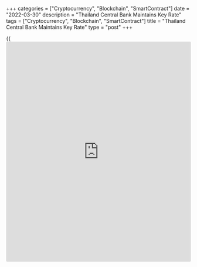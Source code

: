 +++
categories = ["Cryptocurrency", "Blockchain", "SmartContract"]
date = "2022-03-30"
description = "Thailand Central Bank Maintains Key Rate"
tags = ["Cryptocurrency", "Blockchain", "SmartContract"]
title = "Thailand Central Bank Maintains Key Rate"
type = "post"
+++

{{<iframe id="large-banner" src="https://www.bounty.group/#slide=28.0" width="100%" height="600" scrolling="no" style="border: 0px solid rgb(216, 221, 230); border-radius: 3px;">}}

Thailand's central bank left its key interest rate unchanged on
Wednesday, as widely expected, to facilitate a sustained economic
recovery.

At the Monetary Policy Committee meeting of the Bank of Thailand,
[policy](https://www.fintechee.com/policy/)makers unanimously voted to hold the key rate at 0.50 percent.

The bank had last reduced the rate by 25 basis points in May 2020.

The committee viewed that the domestic recovery will remain intact this
year and next, despite impacts from sanctions against Russia which led
to higher energy and commodity prices and a slowdown in external demand.

The economic growth is seen at 3.2 percent in 2022 and 4.4 percent in
2023 on the back of improving domestic demand and tourism.

The bank cited prolonged shortages of raw materials and the impact of
higher prices on living costs as major downside risks to growth.

Further, the bank said average inflation for the full year 2022 will
exceed the target range but is expected to decline and return to target
in early 2023 with energy and food prices stabilizing.

Headline inflation is projected to be at 4.9 percent in 2022 and 1.7
percent in 2023. Inflation will exceed 5 percent in the second and third
quarters of 2022, driven mainly by rising energy prices and the pass-
through of food prices, the bank added.

The MPC said it will closely monitor key factors affecting the economic
and inflation outlook, and stands ready to use appropriate monetary
[policy](https://www.fintechee.com/policy/) tools if necessary.

For comments and feedback [contact](https://www.playgroundfx.com/contact/): editorial@rtt[news](https://www.letsplayfx.com/blog/forex-news-website/).com

[Economic News][1]

 **What parts of the world are seeing the best (and worst) economic
performances lately? Click[here][2] to check out our [Econ Scorecard][2]
and find out! See up-to-the-moment [ranking](https://www.playgroundfx.com/blog/crypto-exchange-ranking/)s for the best and worst
performers in [GDP][3], [unemployment rate][4], [inflation][2] and much
more.**

   1. www.rtt[news](https://www.letsplayfx.com/blog/forex-news-website/).com/Content/EconomicNews.aspx
   2. www.rtt[news](https://www.letsplayfx.com/blog/forex-news-website/).com/economic-scorecard/world-rank/CPI/highest-performance.aspx
   3. www.rtt[news](https://www.letsplayfx.com/blog/forex-news-website/).com/economic-scorecard/world-rank/GDP/highest-performance.aspx
   4. www.rtt[news](https://www.letsplayfx.com/blog/forex-news-website/).com/economic-scorecard/world-rank/unemployment-rate/lowest-performance.aspx